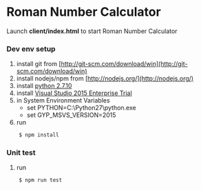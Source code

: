 Roman Number Calculator
=======================

Launch **client/index.html** to start Roman Number Calculator

### Dev env setup
1. install git from [http://git-scm.com/download/win](http://git-scm.com/download/win)
2. install nodejs/npm from [http://nodejs.org/](http://nodejs.org/)
3. install [python 2.7.10](https://www.python.org/downloads/)
4. install [Visual Studio 2015 Enterprise Trial](https://www.visualstudio.com/en-us/downloads/download-visual-studio-vs.aspx)
5. in System Environment Variables
	- set PYTHON=C:\Python27\python.exe
	- set GYP_MSVS_VERSION=2015
6. run 
```sh
    $ npm install
```

### Unit test
1. run 
```sh
	$ npm run test
```
